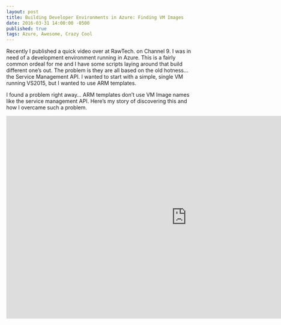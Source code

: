 ```yaml
---
layout: post
title: Building Developer Environments in Azure: Finding VM Images
date: 2016-03-31 14:00:00 -0500
published: true
tags: Azure, Awesome, Crazy Cool
---
```


Recently I published a quick video over at RawTech. on Channel 9. I was in need of a development environment running in Azure. This is a fairly common ordeal for me and I have some scripts laying around that build different one’s out. The problem is they are all based on the old hotness… the Service Management API. I wanted to start with a simple, single VM running VS2015, but I wanted to use ARM templates. 

I found a problem right away… ARM templates don’t use VM Image names like the service management API. Here’s my story of discovering this and how I overcame such a problem.

<iframe src="http://ianp.co/1UX6AoZ" width="960" height="540" allowFullScreen frameBorder="0"></iframe>